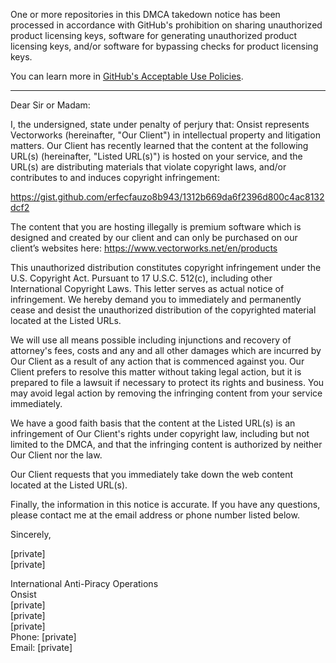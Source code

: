 One or more repositories in this DMCA takedown notice has been processed in accordance with GitHub's prohibition on sharing unauthorized product licensing keys, software for generating unauthorized product licensing keys, and/or software for bypassing checks for product licensing keys.

You can learn more in [GitHub's Acceptable Use Policies](https://docs.github.com/en/github/site-policy/github-acceptable-use-policies).

---

Dear Sir or Madam:

 

I, the undersigned, state under penalty of perjury that: Onsist represents Vectorworks (hereinafter, "Our Client") in intellectual property and litigation matters. Our Client has recently learned that the content at the following URL(s) (hereinafter, "Listed URL(s)") is hosted on your service, and the URL(s) are distributing materials that violate copyright laws, and/or contributes to and induces copyright infringement:

 

https://gist.github.com/erfecfauzo8b943/1312b669da6f2396d800c4ac8132dcf2

 

 

The content that you are hosting illegally is premium software which is designed and created by our client and can only be purchased on our client’s websites here: https://www.vectorworks.net/en/products

 

This unauthorized distribution constitutes copyright infringement under the U.S. Copyright Act. Pursuant to 17 U.S.C. 512(c), including other International Copyright Laws. This letter serves as actual notice of infringement. We hereby demand you to immediately and permanently cease and desist the unauthorized distribution of the copyrighted material located at the Listed URLs.

 

We will use all means possible including injunctions and recovery of attorney's fees, costs and any and all other damages which are incurred by Our Client as a result of any action that is commenced against you. Our Client prefers to resolve this matter without taking legal action, but it is prepared to file a lawsuit if necessary to protect its rights and business. You may avoid legal action by removing the infringing content from your service immediately.

 

We have a good faith basis that the content at the Listed URL(s) is an infringement of Our Client's rights under copyright law, including but not limited to the DMCA, and that the infringing content is authorized by neither Our Client nor the law.

 

Our Client requests that you immediately take down the web content located at the Listed URL(s).

 

Finally, the information in this notice is accurate. If you have any questions, please contact me at the email address or phone number listed below.

 

Sincerely,

 

[private]  
[private]  

International Anti-Piracy Operations  
Onsist  
[private]  
[private]  
[private]  
Phone: [private]  
Email: [private]  

